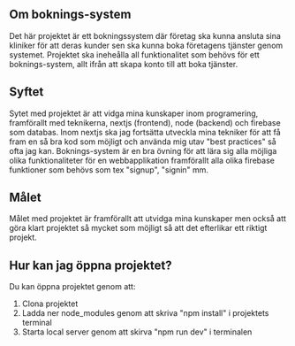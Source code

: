 ## Om boknings-system
Det här projektet är ett bokningssystem där företag ska kunna ansluta sina kliniker för att deras kunder sen ska kunna boka företagens tjänster genom systemet. Projektet ska ineheålla all funktionalitet som behövs för ett boknings-system, allt ifrån att skapa konto till att boka tjänster. 

## Syftet
Sytet med projektet är att vidga mina kunskaper inom programering, framförallt med teknikerna, nextjs (frontend), node (backend) och firebase som databas. Inom nextjs ska jag fortsätta utveckla mina tekniker för att få fram en så bra kod som möjligt och använda mig utav "best practices" så ofta jag kan. 
Boknings-system är en bra övning för att lära sig alla möjliga olika funktionaliteter för en webbapplikation framförallt alla olika firebase funktioner som behövs som tex "signup", "signin" mm.

## Målet
Målet med projektet är framförallt att utvidga mina kunskaper men också att göra klart projektet så mycket som möjligt så att det efterlikar ett riktigt projekt.

## Hur kan jag öppna projektet?
Du kan öppna projektet genom att:
  1. Clona projektet
  2. Ladda ner node_modules genom att skriva "npm install" i projektets terminal
  3. Starta local server genom att skirva "npm run dev" i terminalen 